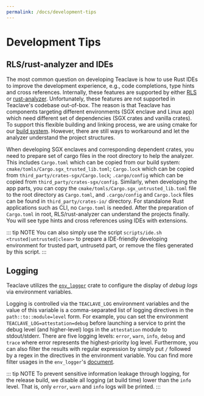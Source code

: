 ```yaml
---
permalink: /docs/development-tips
---
```


# Development Tips

## RLS/rust-analyzer and IDEs

The most common question on developing Teaclave is how to use Rust IDEs to
improve the development experience, e.g., code completions, type hints and cross
references. Internally, these features are supported by either
[RLS](https://github.com/rust-lang/rls) or
[rust-analyzer](https://github.com/rust-analyzer/rust-analyzer). Unfortunately,
these features are not supported in Teaclave's codebase out-of-box.
The reason is that Teaclave has components targeting different environments (SGX
enclave and Linux app) which need different set of dependencies (SGX crates and
vanilla crates). To support this flexible building and linking process, we are
using cmake for our [build system](build-system.md). However, there are still
ways to workaround and let the analyzer understand the project structures.

When developing SGX enclaves and corresponding dependent crates, you need to
prepare set of cargo files in the root directory to help the analyzer. This
includes `Cargo.toml` which can be copied from our build system:
`cmake/tomls/Cargo.sgx_trusted_lib.toml`; `Cargo.lock` which can be copied from
`third_party/crates-sgx/Cargo.lock`; `.cargo/config` which can be copied from
`third_party/crates-sgx/config`. Similarly, when developing the app parts, you
can copy the `cmake/tomls/Cargo.sgx_untrusted_lib.toml` file to the root
directory as `Cargo.toml`, and `.cargo/config` and `Cargo.lock` files can be
found in `third_party/crates-io/` directory. For standalone Rust applications
such as CLI, no `Cargo.toml` is needed. After the preparation of `Cargo.toml` in
root, RLS/rust-analyzer can understand the projects finally. You will see type
hints and cross references using IDEs with extensions.

::: tip NOTE 
You can also simply use the script `scripts/ide.sh <trusted|untrusted|clean>`
to prepare a IDE-friendly developing environment for trusted
part, untrusetd part, or remove the files generated by this script. 
:::

## Logging

Teaclave utilizes the [`env_logger`](https://github.com/sebasmagri/env_logger/)
crate to configure the display of *debug logs* via environment variables.

Logging is controlled via the `TEACLAVE_LOG` environment variables and the value
of this variable is a comma-separated list of logging directives in the
`path::to::module=level` form. For example, you can set the environment
`TEACLAVE_LOG=attestation=debug` before launching a service to print the debug
level (and higher-level) logs in the `attestation` module to stdout/stderr.
There are five logging levels: `error`, `warn`, `info`, `debug` and `trace`
where error represents the highest-priority log level. Furthermore, you can also
filter the results with regular expression by simply put `/` followed by a regex
in the directives in the environment variable. You can find more filter usages
in the `env_logger`'s
[document](https://docs.rs/env_logger/0.7.1/env_logger/index.html#filtering-results).


::: tip NOTE
To prevent sensitive information leakage through logging, for the release build,
we disable all logging (at build time) lower than the `info` level. That is,
only `error`, `warn` and `info` logs will be printed.
:::
